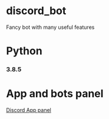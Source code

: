 # discord_bot

Fancy bot with many useful features
# Python
### 3.8.5

# App and bots panel

[Discord App panel](https://discord.com/developers/applications)